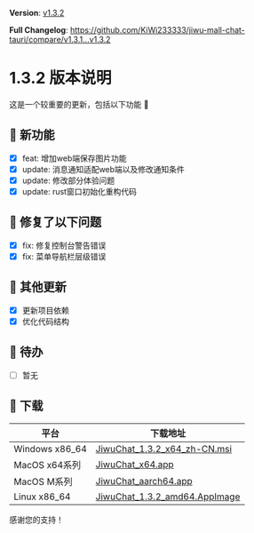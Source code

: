 **Version**: [v1.3.2](https://github.com/KiWi233333/jiwu-mall-chat-tauri/blob/main/.github/releasemd/v1.3.2.md)

**Full Changelog**: <https://github.com/KiWi233333/jiwu-mall-chat-tauri/compare/v1.3.1...v1.3.2>

# 1.3.2 版本说明

这是一个较重要的更新，包括以下功能 🧪

## 🔮 新功能

- [x] feat: 增加web端保存图片功能
- [x] update: 消息通知适配web端以及修改通知条件
- [x] update: 修改部分体验问题
- [x] update: rust窗口初始化重构代码

## 🔨 修复了以下问题

- [x] fix: 修复控制台警告错误
- [x] fix: 菜单导航栏层级错误

## 🧿 其他更新

- [x] 更新项目依赖
- [x] 优化代码结构

## 📌 待办

- [ ] 暂无

## 🧪 下载

| 平台           | 下载地址                                                                                                                                   |
| -------------- | ------------------------------------------------------------------------------------------------------------------------------------------ |
| Windows x86_64 | [JiwuChat_1.3.2_x64_zh-CN.msi](https://github.com/KiWi233333/jiwu-mall-chat-tauri/releases/download/v1.3.2/JiwuChat_1.3.2_x64_zh-CN.msi)   |
| MacOS x64系列  | [JiwuChat_x64.app](https://github.com/KiWi233333/jiwu-mall-chat-tauri/releases/download/v1.3.2/JiwuChat_x64.app)                           |
| MacOS M系列    | [JiwuChat_aarch64.app](https://github.com/KiWi233333/jiwu-mall-chat-tauri/releases/download/v1.3.2/JiwuChat_aarch64.app)                   |
| Linux x86_64   | [JiwuChat_1.3.2_amd64.AppImage](https://github.com/KiWi233333/jiwu-mall-chat-tauri/releases/download/v1.3.2/JiwuChat_1.3.2_amd64.AppImage) |

感谢您的支持！
